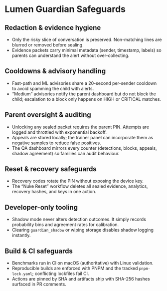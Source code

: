 # Lumen Guardian Safeguards

## Redaction & evidence hygiene
- Only the risky slice of conversation is preserved. Non-matching lines are blurred or removed before sealing.
- Evidence packets carry minimal metadata (sender, timestamp, labels) so parents can understand the alert without over-collecting.

## Cooldowns & advisory handling
- Fast-path and ML advisories share a 20-second per-sender cooldown to avoid spamming the child with alerts.
- “Medium” advisories notify the parent dashboard but do not block the child; escalation to a block only happens on HIGH or CRITICAL matches.

## Parent oversight & auditing
- Unlocking any sealed packet requires the parent PIN. Attempts are logged and throttled with exponential backoff.
- Appeals are stored locally; the trainer panel can incorporate them as negative samples to reduce false positives.
- The QA dashboard mirrors every counter (detections, blocks, appeals, shadow agreement) so families can audit behaviour.

## Reset & recovery safeguards
- Recovery codes rotate the PIN without exposing the device key.
- The “Nuke Reset” workflow deletes all sealed evidence, analytics, recovery hashes, and keys in one action.

## Developer-only tooling
- Shadow mode never alters detection outcomes. It simply records probability bins and agreement rates for calibration.
- Clearing `guardian_shadow` or wiping storage disables shadow logging instantly.

## Build & CI safeguards
- Benchmarks run in CI on macOS (authoritative) with Linux validation.
- Reproducible builds are enforced with PNPM and the tracked `pnpm-lock.yaml`; conflicting lockfiles fail CI.
- Actions are pinned by SHA and artifacts ship with SHA-256 hashes surfaced in PR comments.
